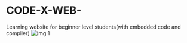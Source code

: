 # CODE-X-WEB-
Learning website for beginner level students(with embedded code and compiler)
![img 1](https://user-images.githubusercontent.com/109266303/187258182-7bad779c-e80d-40a9-8753-94c18ce97f6a.png)

